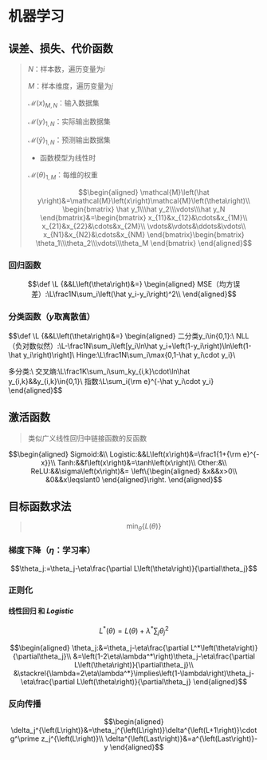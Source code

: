 # 机器学习

## 误差、损失、代价函数

> $N$：样本数，遍历变量为$i$
>
> $M$：样本维度，遍历变量为$j$
>
> $\mathcal{M}\left(x\right)_{M,N}$：输入数据集
>
> $\mathcal{M}\left(y\right)_{1,N}$：实际输出数据集
>
> $\mathcal{M}\left(\hat y\right)_{1,N}$：预测输出数据集
>
> * 函数模型为线性时
>
> $\mathcal{M}\left(\theta\right)_{1,M}$：每维的权重
>
> $$\begin{aligned}
\mathcal{M}\left(\hat y\right)&=\mathcal{M}\left(x\right)\mathcal{M}\left(\theta\right)\\
\begin{bmatrix}
\hat y_1\\\hat y_2\\\vdots\\\hat y_N
\end{bmatrix}&=\begin{bmatrix}
x_{11}&x_{12}&\cdots&x_{1M}\\
x_{21}&x_{22}&\cdots&x_{2M}\\
\vdots&\vdots&\ddots&\vdots\\
x_{N1}&x_{N2}&\cdots&x_{NM}
\end{bmatrix}\begin{bmatrix}
\theta_1\\\theta_2\\\vdots\\\theta_M
\end{bmatrix}
\end{aligned}$$

### 回归函数

$$\def \L {&&L\left(\theta\right)&=}
\begin{aligned}
MSE（均方误差）:\L\frac1N\sum_i\left(\hat y_i-y_i\right)^2\\
\end{aligned}$$

### 分类函数（$y$取离散值）

$$\def \L {&&L\left(\theta\right)&=}
\begin{aligned}
二分类y_i\in\{0,1\}:\\
NLL（负对数似然）:\L-\frac1N\sum_i\left[y_i\ln\hat y_i+\left(1-y_i\right)\ln\left(1-\hat y_i\right)\right]\\
Hinge:\L\frac1N\sum_i\max\{0,1-\hat y_i\cdot y_i\}\\

多分类:\\
交叉熵:\L\frac1K\sum_i\sum_ky_{i,k}\cdot\ln\hat y_{i,k}&&y_{i,k}\in\{0,1\}\\
指数:\L\sum_i{\rm e}^{-\hat y_i\cdot y_i}
\end{aligned}$$

## 激活函数

> 类似广义线性回归中链接函数的反函数

$$\begin{aligned}
Sigmoid:&\\
Logistic:&&L\left(x\right)&=\frac1{1+{\rm e}^{-x}}\\
Tanh:&&f\left(x\right)&=\tanh\left(x\right)\\
Other:&\\
ReLU:&&\sigma\left(x\right)&=
\left\{\begin{aligned}
&x&&x>0\\
&0&&x\leqslant0
\end{aligned}\right.
\end{aligned}$$

## 目标函数求法

> $$\min_\theta\{L\left(\theta\right)\}$$

### 梯度下降（$\eta$：学习率）

$$\theta_j:=\theta_j-\eta\frac{\partial L\left(\theta\right)}{\partial\theta_j}$$

### 正则化

#### 线性回归 和 $Logistic$

$$L^*\left(\theta\right)=L\left(\theta\right)+\lambda^*\sum_j\theta^2_j$$

$$\begin{aligned}
\theta_j:&=\theta_j-\eta\frac{\partial L^*\left(\theta\right)}{\partial\theta_j}\\
&=\left(1-2\eta\lambda^*\right)\theta_j-\eta\frac{\partial L\left(\theta\right)}{\partial\theta_j}\\
&\stackrel{\lambda=2\eta\lambda^*}\implies\left(1-\lambda\right)\theta_j-\eta\frac{\partial L\left(\theta\right)}{\partial\theta_j}
\end{aligned}$$

### 反向传播

$$\begin{aligned}
\delta_j^{\left(L\right)}&=\theta_j^{\left(L\right)}\delta^{\left(L+1\right)}\cdot g^\prime z_j^{\left(L\right)}\\
\delta^{\left(Last\right)}&=a^{\left(Last\right)}-y
\end{aligned}$$
